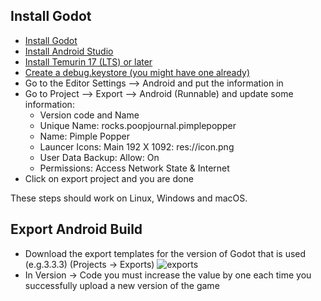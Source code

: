 ## Install Godot

- [Install Godot](https://store.steampowered.com/app/404790/Godot_Engine/)
- [Install Android Studio](https://developer.android.com/studio) 
- [Install Temurin 17 (LTS) or later](https://adoptium.net/)
- [Create a debug.keystore (you might have one already)](https://docs.godotengine.org/en/stable/getting_started/workflow/export/exporting_for_android.html#create-a-debug-keystore)
- Go to the Editor Settings --> Android and put the information in
- Go to Project --> Export --> Android (Runnable) and update some information:
    - Version code and Name
    - Unique Name: rocks.poopjournal.pimplepopper
    - Name: Pimple Popper
    - Launcer Icons: Main 192 X 1092: res://icon.png
    - User Data Backup: Allow: On
    - Permissions: Access Network State & Internet
- Click on export project and you are done   

These steps should work on Linux, Windows and macOS.

## Export Android Build

- Download the export templates for the version of Godot that is used (e.g.3.3.3) (Projects → Exports)
![exports](https://user-images.githubusercontent.com/15004217/149666307-6f085e98-0372-4c94-84c0-d0473fcd63ed.jpg)
- In Version → Code you must increase the value by one each time you successfully upload a new version of the game
